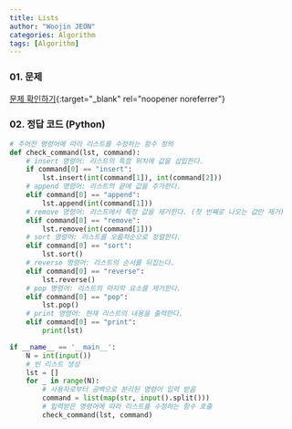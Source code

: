 ```yaml
---
title: Lists
author: "Woojin JEON"
categories: Algorithm
tags: [Algorithm]
---
```


### 01. 문제

[문제 확인하기](https://www.hackerrank.com/challenges/python-lists/problem?isFullScreen=true){:target="_blank" rel="noopener noreferrer"}

### 02. 정답 코드 (Python)

```Python
# 주어진 명령어에 따라 리스트를 수정하는 함수 정의
def check_command(lst, command):
    # insert 명령어: 리스트의 특정 위치에 값을 삽입한다.
    if command[0] == "insert":
        lst.insert(int(command[1]), int(command[2]))
    # append 명령어: 리스트의 끝에 값을 추가한다.
    elif command[0] == "append":
        lst.append(int(command[1]))
    # remove 명령어: 리스트에서 특정 값을 제거한다. (첫 번째로 나오는 값만 제거)
    elif command[0] == "remove":
        lst.remove(int(command[1]))
    # sort 명령어: 리스트를 오름차순으로 정렬한다.
    elif command[0] == "sort":
        lst.sort()
    # reverse 명령어: 리스트의 순서를 뒤집는다.
    elif command[0] == "reverse":
        lst.reverse()
    # pop 명령어: 리스트의 마지막 요소를 제거한다.
    elif command[0] == "pop":
        lst.pop()
    # print 명령어: 현재 리스트의 내용을 출력한다.
    elif command[0] == "print":
        print(lst)

if __name__ == '__main__':
    N = int(input())
    # 빈 리스트 생성
    lst = []
    for _ in range(N):
        # 사용자로부터 공백으로 분리된 명령어 입력 받음
        command = list(map(str, input().split()))
        # 입력받은 명령어에 따라 리스트를 수정하는 함수 호출
        check_command(lst, command)
```
